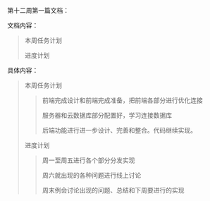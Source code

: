 第十二周第一篇文档：

文档内容：

> 本周任务计划
>
> 进度计划

具体内容：

> 本周任务计划
>
> > 前端完成设计和前端完成准备，把前端各部分进行优化连接
> >
> > 服务器和云数据库部分配置好，学习连接数据库
> >
> > 后端功能进行进一步设计、完善和整合。代码继续实现。
>
> 进度计划
>
> > 周一至周五进行各个部分分发实现
> >
> > 周六就出现的各种问题进行线上讨论
> >
> > 周末例会讨论出现的问题、总结和下周要进行的实现

